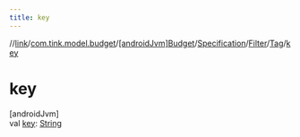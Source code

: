 ```yaml
---
title: key
---
```

//[link](../../../../../../index.html)/[com.tink.model.budget](../../../../index.html)/[[androidJvm]Budget](../../../index.html)/[Specification](../../index.html)/[Filter](../index.html)/[Tag](index.html)/[key](key.html)



# key



[androidJvm]\
val [key](key.html): [String](https://kotlinlang.org/api/latest/jvm/stdlib/kotlin/-string/index.html)




